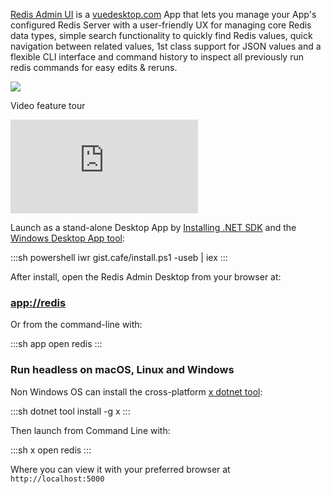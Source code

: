 [Redis Admin UI](/admin-ui-redis) is a [vuedesktop.com](https://www.vuedesktop.com/) App that lets you manage your App's configured Redis Server with a user-friendly UX for managing core Redis data types, simple search functionality to quickly find Redis values, quick navigation between related values, 1st class support for JSON values and a flexible CLI interface and command history to inspect all previously run redis commands for easy edits & reruns.

<div><a href="/admin-ui-redis"><div class="mx-auto max-w-screen-lg block flex justify-center shadow hover:shadow-lg rounded py-1"><img class="p-4" src="/images/admin-ui/redis-desktop.png"></div></a><div class="mx-auto max-w-md p-4 text-center sm:max-w-3xl sm:px-6 lg:max-w-7xl lg:px-8"><p class="mt-2 text-3xl font-extrabold tracking-tight text-gray-900 sm:text-4xl">Video feature tour</p></div><div class="mb-16 flex justify-center"><iframe class="video-hd" src="https://www.youtube.com/embed/AACZtTOcQbg?start=217" frameborder="0" allow="accelerometer; autoplay; clipboard-write; encrypted-media; gyroscope; picture-in-picture" allowfullscreen></iframe></div></div>

Launch as a stand-alone Desktop App by [Installing .NET SDK](https://dotnet.microsoft.com/en-us/download) and the 
[Windows Desktop App tool](/netcore-windows-desktop):

:::sh
powershell iwr gist.cafe/install.ps1 -useb | iex
:::

After install, open the Redis Admin Desktop from your browser at:

<h3 class="text-3xl text-center"><a href="app://redis">app://redis</a></h3>

Or from the command-line with:

:::sh
app open redis
:::


### Run headless on macOS, Linux and Windows

Non Windows OS can install the cross-platform [x dotnet tool](/dotnet-tool):

:::sh
dotnet tool install -g x
:::

Then launch from Command Line with:

:::sh
x open redis
:::

Where you can view it with your preferred browser at `http://localhost:5000`
